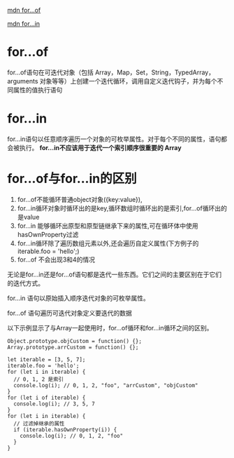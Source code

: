 [mdn for...of](https://developer.mozilla.org/zh-CN/docs/Web/JavaScript/Reference/Statements/for...of)

[mdn for...in](https://developer.mozilla.org/zh-CN/docs/Web/JavaScript/Reference/Statements/for...in)

# for...of
for...of语句在可迭代对象（包括 Array，Map，Set，String，TypedArray，arguments 对象等等）上创建一个迭代循环，调用自定义迭代钩子，并为每个不同属性的值执行语句
# for...in
for...in语句以任意顺序遍历一个对象的可枚举属性。对于每个不同的属性，语句都会被执行。
**for...in不应该用于迭代一个索引顺序很重要的 Array**


# for...of与for...in的区别
1. for...of不能循环普通object对象({key:value}),
2. for...in循环对象时循环出的是key,循环数组时循环出的是索引,for...of循环出的是value
3. for...in 能够循环出原型和原型链继承下来的属性,可在循环体中使用hasOwnProperty过滤
4. for...in循环除了遍历数组元素以外,还会遍历自定义属性(下方例子的iterable.foo = 'hello';)
5. for...of 不会出现3和4的情况

无论是for...in还是for...of语句都是迭代一些东西。它们之间的主要区别在于它们的迭代方式。

for...in 语句以原始插入顺序迭代对象的可枚举属性。

for...of 语句遍历可迭代对象定义要迭代的数据

以下示例显示了与Array一起使用时，for...of循环和for...in循环之间的区别。
```
Object.prototype.objCustom = function() {}; 
Array.prototype.arrCustom = function() {};

let iterable = [3, 5, 7];
iterable.foo = 'hello';
for (let i in iterable) {
  // 0, 1, 2 是索引 
  console.log(i); // 0, 1, 2, "foo", "arrCustom", "objCustom"
}
for (let i of iterable) {
  console.log(i); // 3, 5, 7
}
for (let i in iterable) {
  // 过滤掉继承的属性
  if (iterable.hasOwnProperty(i)) {
    console.log(i); // 0, 1, 2, "foo"
  }
}
```
